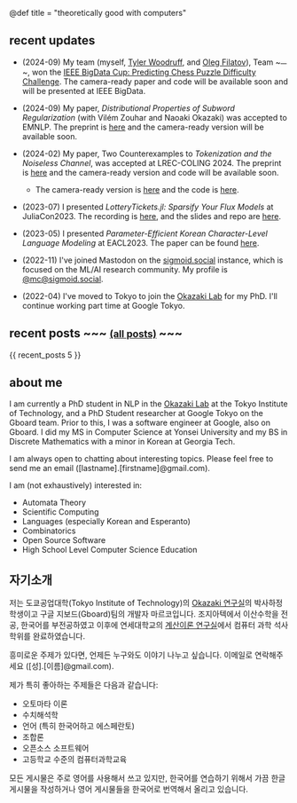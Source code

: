 @def title = "theoretically good with computers"

## recent updates

  * (2024-09) My team (myself, [Tyler Woodruff](https://www.tyle.rw/), and [Oleg Filatov](https://www.linkedin.com/in/oleg-filatov-63a51a85/)), Team ~~~<span style="font-family: 'Noto Emoji';">🍞</span>~~~, won the [IEEE BigData Cup: Predicting Chess Puzzle Difficulty Challenge](https://knowledgepit.ai/predicting-chess-puzzle-difficulty/). The camera-ready paper and code will be available soon and will be presented at IEEE BigData.

  * (2024-09) My paper, *Distributional Properties of Subword Regularization* (with Vilém Zouhar and Naoaki Okazaki) was accepted to EMNLP. The preprint is [here](https://arxiv.org/abs/2408.11443) and the camera-ready version will be available soon.

  * (2024-02) My paper, Two Counterexamples to *Tokenization and the Noiseless Channel*, was accepted at LREC-COLING 2024. The preprint is [here](https://arxiv.org/abs/2402.14614) and the camera-ready version and code will be available soon.
    * The camera-ready version is [here](https://aclanthology.org/2024.lrec-main.1469/) and the code is [here](https://github.com/mcognetta/TokenizationNoiselessCounterexamples).

  * (2023-07) I presented *LotteryTickets.jl: Sparsify Your Flux Models* at JuliaCon2023. The recording is [here](https://www.youtube.com/watch?v=ZmcaUyZLi4Q), and the slides and repo are [here](https://github.com/mcognetta/LotteryTickets.jl).

  * (2023-05) I presented *Parameter-Efficient Korean Character-Level Language Modeling* at EACL2023. The paper can be found [here](https://aclanthology.org/2023.eacl-main.172/).

  * (2022-11) I've joined Mastodon on the [sigmoid.social](https://sigmoid.social/about) instance, which is focused on the ML/AI research community. My profile is [@mc@sigmoid.social](https://sigmoid.social/@mc).

  * (2022-04) I've moved to Tokyo to join the [Okazaki Lab](https://www.nlp.c.titech.ac.jp/) for my PhD. I'll continue working part time at Google Tokyo.

## recent posts ~~~ <small> <a href=../posts>(all posts)</a> </small> ~~~

{{ recent_posts 5 }}

## about me

I am currently a PhD student in NLP in the [Okazaki Lab](https://www.nlp.c.titech.ac.jp/) at the Tokyo Institute of Technology, and a PhD Student researcher at Google Tokyo on the Gboard team. Prior to this, I was a software engineer at Google, also on Gboard. I did my MS in Computer Science at Yonsei University and my BS in Discrete Mathematics with a minor in Korean at Georgia Tech.

I am always open to chatting about interesting topics. Please feel free to send me an email ([lastname].[firstname]@gmail.com).

I am (not exhaustively) interested in:
  * Automata Theory
  * Scientific Computing
  * Languages (especially Korean and Esperanto)
  * Combinatorics
  * Open Source Software
  * High School Level Computer Science Education

## 자기소개

저는 도쿄공업대학(Tokyo Institute of Technology)의 [Okazaki 연구실](https://www.nlp.c.titech.ac.jp/)의 박사하정 학생이고 구글 지보드(Gboard)팀의 개발자 마르코입니다. 조지아텍에서 이산수학을 전공, 한국어를 부전공하였고 이후에 연세대학교의 [계산이론 연구실](https://toc.yonsei.ac.kr/)에서 컴퓨터 과학 석사학위를 완료하였습니다.

흥미로운 주제가 있다면, 언제든 누구와도 이야기 나누고 싶습니다. 이메일로 연락해주세요 ([성].[이름]@gmail.com).

제가 특히 좋아하는 주제들은 다음과 같습니다:
  * 오토마타 이론
  * 수치해석학
  * 언어 (특히 한국어하고 에스페란토)
  * 조합론
  * 오픈소스 소프트웨어
  * 고등학교 수준의 컴퓨터과학교육

모든 게시물은 주로 영어를 사용해서 쓰고 있지만, 한국어를 연습하기 위해서 가끔 한글 게시물을 작성하거나  영어 게시물들을 한국어로 번역해서 올리고 있습니다.
